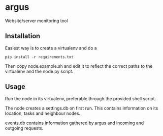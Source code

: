 argus
=====

Website/server monitoring tool

## Installation

Easiest way is to create a virtualenv and do a

    pip install -r requirements.txt

Then copy node.example.sh and edit it to reflect the correct paths to the virtualenv and the node.py script.


## Usage

Run the node in its virtualenv, preferable through the provided shell script.

The node creates a settings.db on first run. This contains information on its location, tasks and neighbour nodes.

events.db contains information gathered by argus and incoming and outgoing requests.
